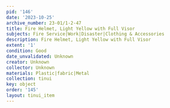 ```yaml
---
pid: '146'
date: '2023-10-25'
archive_number: 23-01/1-2-47
title: Fire Helmet, Light Yellow with Full Visor
subjects: Fire Service|Work|Disaster|Clothing & Accessories
description: Fire Helmet, Light Yellow with Full Visor
extent: '1'
condition: Good
date_unvalidated: Unknown
creator: Unknown
collector: Unknown
materials: Plastic|fabric|Metal
collection: tinui
key: object
order: '145'
layout: tinui_item
---
```

